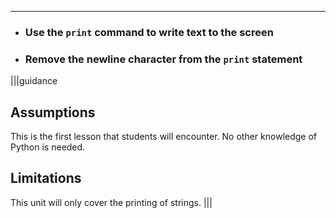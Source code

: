 ---------

* ### Use the `print` command to write text to the screen
* ### Remove the newline character from the `print` statement

|||guidance
## Assumptions
This is the first lesson that students will encounter. No other knowledge of Python is needed.

## Limitations
This unit will only cover the printing of strings.
|||